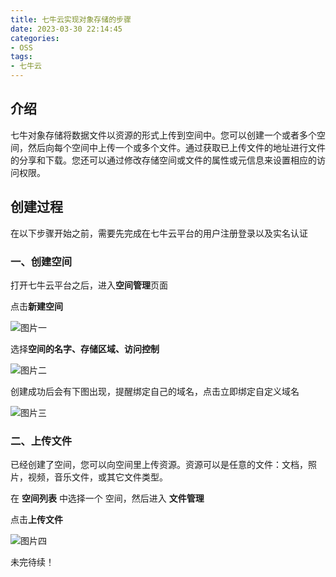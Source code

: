 ```yaml
---
title: 七牛云实现对象存储的步骤
date: 2023-03-30 22:14:45
categories:
- OSS
tags:
- 七牛云
---
```


## 介绍

七牛对象存储将数据文件以资源的形式上传到空间中。您可以创建一个或者多个空间，然后向每个空间中上传一个或多个文件。通过获取已上传文件的地址进行文件的分享和下载。您还可以通过修改存储空间或文件的属性或元信息来设置相应的访问权限。

## 创建过程

在以下步骤开始之前，需要先完成在七牛云平台的用户注册登录以及实名认证

### 一、创建空间

打开七牛云平台之后，进入**空间管理**页面

点击**新建空间**

![图片一](http://rsc8xh1ng.hn-bkt.clouddn.com/1.png)

选择**空间的名字、存储区域、访问控制**

![图片二](http://rsc8xh1ng.hn-bkt.clouddn.com/2.png)

创建成功后会有下图出现，提醒绑定自己的域名，点击立即绑定自定义域名

![图片三](http://rsc8xh1ng.hn-bkt.clouddn.com/3.png)

### 二、上传文件

已经创建了空间，您可以向空间里上传资源。资源可以是任意的文件：文档，照片，视频，音乐文件，或其它文件类型。

在 **空间列表** 中选择一个 空间，然后进入 **文件管理**

点击**上传文件**

![图片四](http://rsc8xh1ng.hn-bkt.clouddn.com/4.png)

未完待续！


